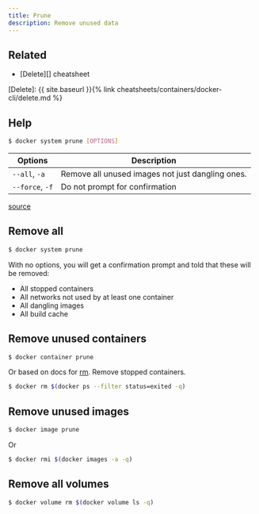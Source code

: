 ```yaml
---
title: Prune
description: Remove unused data
---
```


## Related

- [Delete][] cheatsheet

[Delete]: {{ site.baseurl }}{% link cheatsheets/containers/docker-cli/delete.md %}



## Help

```sh
$ docker system prune [OPTIONS]
```

| Options      | Description                                      |
| ------------ | ------------------------------------------------ |
| `--all`, `-a`   | Remove all unused images not just dangling ones. |
| `--force`, `-f` | Do not prompt for confirmation                   |

[source](https://docs.docker.com/engine/reference/commandline/system_prune/)


## Remove all

```sh
$ docker system prune 
```

With no options, you will get a confirmation prompt and told that these will be removed:

- All stopped containers
- All networks not used by at least one container
- All dangling images
- All build cache


## Remove unused containers

```sh
$ docker container prune
```

Or based on docs for [rm][]. Remove stopped containers.

``` sh
$ docker rm $(docker ps --filter status=exited -q)
```

[rm]: https://docs.docker.com/engine/reference/commandline/rm/


## Remove unused images

```sh
$ docker image prune
```

Or

```sh
$ docker rmi $(docker images -a -q)
```


## Remove all volumes

```sh
$ docker volume rm $(docker volume ls -q)
```
